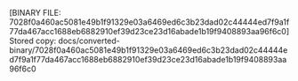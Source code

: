 [BINARY FILE: 7028f0a460ac5081e49b1f91329e03a6469ed6c3b23dad02c44444ed7f9a1f77da467acc1688eb6882910ef39d23ce23d16abade1b19f9408893aa96f6c0]
Stored copy: docs/converted-binary/7028f0a460ac5081e49b1f91329e03a6469ed6c3b23dad02c44444ed7f9a1f77da467acc1688eb6882910ef39d23ce23d16abade1b19f9408893aa96f6c0
